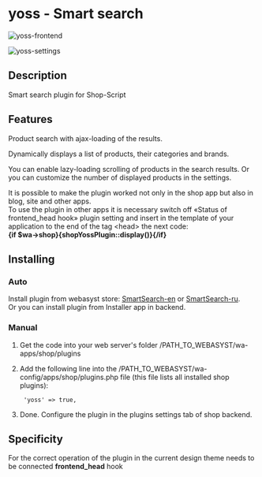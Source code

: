 # yoss - Smart search

![yoss-frontend](https://www.webasyst.com/wa-data/public/updates/img/80/1580/4506/4506.970.png)

![yoss-settings](https://www.webasyst.com/wa-data/public/updates/img/80/1580/4507/4507.970.png)

## Description
Smart search plugin for Shop-Script

## Features
Product search with ajax-loading of the results.

Dynamically displays a list of products, their categories and brands.

You can enable lazy-loading scrolling of products in the search results. Or you can customize the number of displayed products in the settings.

It is possible to make the plugin worked not only in the shop app but also in blog, site and other apps.  
To use the plugin in other apps it is necessary switch off «Status of frontend_head hook» plugin setting and insert in the template of your application to the end of the tag &lt;head&gt; the next code:  
**{if $wa->shop}{shopYossPlugin::display()}{/if}**

## Installing
### Auto
Install plugin from webasyst store: [SmartSearch-en](https://www.webasyst.com/store/plugin/shop/yoss/) or [SmartSearch-ru](https://www.webasyst.ru/store/plugin/shop/yoss/).  
Or you can install plugin from Installer app in backend.

### Manual
1. Get the code into your web server's folder /PATH_TO_WEBASYST/wa-apps/shop/plugins

2. Add the following line into the /PATH_TO_WEBASYST/wa-config/apps/shop/plugins.php file (this file lists all installed shop plugins):

		'yoss' => true,

3. Done. Configure the plugin in the plugins settings tab of shop backend.

## Specificity
For the correct operation of the plugin in the current design theme needs to be connected **frontend_head** hook